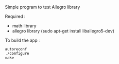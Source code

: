 Simple program to test Allegro library

Required :
* math library
* allegro library (sudo apt-get install liballegro5-dev)

To build the app :
```shell
autoreconf
./configure
make
```

